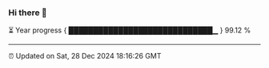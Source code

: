 ### Hi there 👋

⏳ Year progress { █████████████████████████████▁ } 99.12 %

---

⏰ Updated on Sat, 28 Dec 2024 18:16:26 GMT
